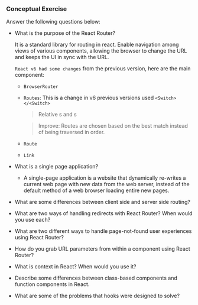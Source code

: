 ### Conceptual Exercise

Answer the following questions below:

- What is the purpose of the React Router?

  It is a standard library for routing in react. Enable navigation among views of various components, allowing the browser to change the URL and keeps the UI in sync with the URL.
 
     
  `React v6 had some changes` from the previous version, here are the main component:
   		
	- `BrowserRouter`
   	- `Routes`: This is a change in v6 previous versions used `<Switch></<Switch>`
		
		> Relative s and s

		> Improve: Routes are chosen based on the best match instead of being traversed in order.

	- `Route` 
	- `Link`

- What is a single page application?

	- A single-page application is a website that dynamically re-writes a current web page with new data from the web server, instead of the default method of a web browser loading entire new pages. 

- What are some differences between client side and server side routing?

- What are two ways of handling redirects with React Router? When would you use each?

- What are two different ways to handle page-not-found user experiences using React Router? 

- How do you grab URL parameters from within a component using React Router?

- What is context in React? When would you use it?

- Describe some differences between class-based components and function
  components in React.

- What are some of the problems that hooks were designed to solve?